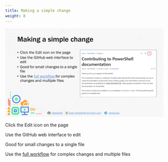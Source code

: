 ```yaml
---
title: Making a simple change
weight: 8
---
```

<!-- markdownlint-disable MD041 -->
![Making a simple change][01]

Click the Edit icon on the page

Use the GitHub web interface to edit

Good for small changes to a single file

Use the [full workflow][02] for complex changes and multiple files

<!-- link references -->
[01]: ./Slide08.PNG
[02]: https://learn.microsoft.com/contribute/how-to-write-workflows-major
